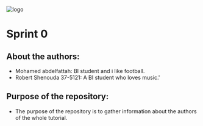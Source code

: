 ![logo](https://thumb.ibb.co/e5V2vn/tut_logo.png)


Sprint 0
========

About the authors:
------

- Mohamed abdelfattah: BI student and i like football.
- Robert Shenouda   37-5121: A BI student who loves music.'

Purpose of the repository:
--------------------------

- The purpose of the repository is to gather information about the authors of the whole tutorial.
